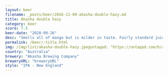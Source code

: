 ```yaml
---
layout: beer
filename: _posts/beer/2016-11-09-akasha-double-hazy.md
title: Akasha double hazy
category: beer
score: 7.5
beer-date: "2020-09-26"
desc: "Smells all of mango but is milder in taste. Fairly standard juicy IPA"
permalink: /beer/:title.html
img: /img/list/akasha-double-hazy.jpeguntappd: "https://untappd.com/b/akasha-brewing-company-double-hazy---double-hazy-mosaic-ipa/3957009"
country: "Australia"
brewery: "Akasha Brewing Company"
breweryURL: "breweryURL"
style: "IPA - New England"
---
```

